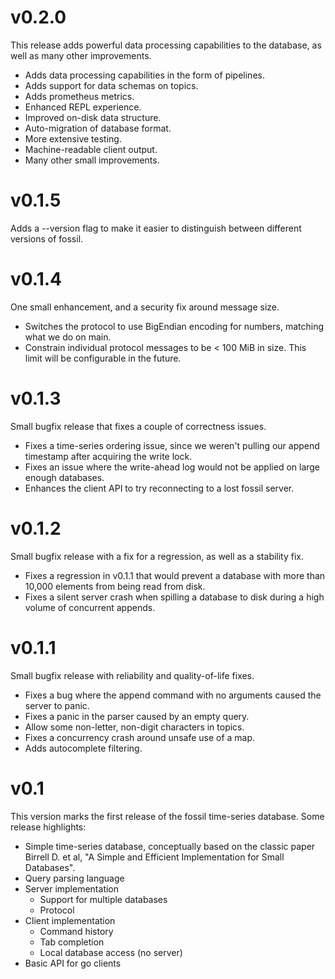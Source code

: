 # v0.2.0

This release adds powerful data processing capabilities to the database,
as well as many other improvements.

  * Adds data processing capabilities in the form of pipelines.
  * Adds support for data schemas on topics.
  * Adds prometheus metrics.
  * Enhanced REPL experience.
  * Improved on-disk data structure.
  * Auto-migration of database format.
  * More extensive testing.
  * Machine-readable client output.
  * Many other small improvements.

# v0.1.5

Adds a --version flag to make it easier to distinguish between different
versions of fossil.

# v0.1.4

One small enhancement, and a security fix around message size.

  * Switches the protocol to use BigEndian encoding for numbers, matching
    what we do on main.
  * Constrain individual protocol messages to be < 100 MiB in size. This
    limit will be configurable in the future.

# v0.1.3

Small bugfix release that fixes a couple of correctness issues.

  * Fixes a time-series ordering issue, since we weren't pulling our append
    timestamp after acquiring the write lock.
  * Fixes an issue where the write-ahead log would not be applied on large
    enough databases.
  * Enhances the client API to try reconnecting to a lost fossil server.

# v0.1.2

Small bugfix release with a fix for a regression, as well as a stability fix.

  * Fixes a regression in v0.1.1 that would prevent a database with more
    than 10,000 elements from being read from disk.
  * Fixes a silent server crash when spilling a database to disk during
    a high volume of concurrent appends.

# v0.1.1

Small bugfix release with reliability and quality-of-life fixes.

  * Fixes a bug where the append command with no arguments caused the
    server to panic.
  * Fixes a panic in the parser caused by an empty query.
  * Allow some non-letter, non-digit characters in topics.
  * Fixes a concurrency crash around unsafe use of a map.
  * Adds autocomplete filtering.

# v0.1

This version marks the first release of the fossil time-series database.
Some release highlights:

  * Simple time-series database, conceptually based on the classic paper
    Birrell D. et al, "A Simple and Efficient Implementation for Small Databases".
  * Query parsing language
  * Server implementation
    * Support for multiple databases
    * Protocol
  * Client implementation
    * Command history
    * Tab completion
    * Local database access (no server)
  * Basic API for go clients
